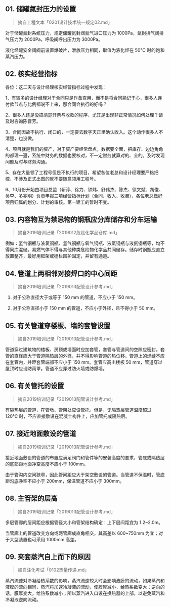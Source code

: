 ## 01. 储罐氮封压力的设置
> 摘自工程文本「0201设计技术统一规定02.md」

对于储罐氮封系统压力，规定储罐氮封阀氮气进口压力为 1000Pa，氮封排气阀排气压力为 2000Pa，呼吸阀呼出压力为 3000Pa。

液化烃罐安全阀阀前设置爆破片，泄放压力相同，取值为液化烃在 50℃ 时的饱和蒸汽压力。

## 02. 核实经营指标

各位：这二天与设计经理核实经营指标过程中发现：

1、有较多的设计经理对于合同只是作备查用，而不是将合同熟记于心，很多人连付款节点与比例都说不上来，那合同会执行的好吗？

2、很多人还是没搞清楚开票与收款的程序，尤其是出现非正常情况如何处理？请及时咨询陈晋芳。

3、合同因故不执行、闭口的，一定要去数字天正里确认收入。这个动作很多人不清楚，也没做。

4、项目就是我们的资产，对于资产要经常盘点，数据要全面，把库存、边边角角的都理一遍，系统中财务的数据也要核对，不一定财务就算对的、全的。及时发现问题及时与财务沟通。

5、存在大量领了工程号但是不执行的项目，希望各位老总和设计经理要严格把控，不涉及正式出图的就不要随意领用工程号。

6、10月份开始由项目总监（靳淳、徐力、钟炜、舒伟杰、陈杰、徐文斌、胡俊、吴李、多兆明）负责申报三项经营指标计划（合同、收入、收费），各位老总做好项目归属的划分、计划的审核。第一建工的暂时不变。

## 03. 内容物互为禁忌物的钢瓶应分库储存和分车运输
> 摘自2019培训记录「2019012危险化学品仓库.md」

例如：氢气钢瓶与液氯钢瓶、氢气钢瓶与氧气钢瓶、液氯钢瓶与液氨钢瓶等，均不得同库混储。易燃气体不得与其他种类危险物化学品共同储存。储存时钢瓶应直立放置整齐，最好用框架或栅栏围护固定，并留有通道。

## 04. 管道上两相邻对接焊口的中心间距
> 摘自2019培训记录「2019013配管设计参考.md」

1) 对于公称直径大于或等于 150 mm 的管道，不应小于 150 mm。

2) 对于公称直径小于 150 mm 的管道，不应小于外径，且不得小于 50 mm。

## 05. 有关管道穿楼板、墙的套管设置
> 摘自2019培训记录「2019013配管设计参考.md」

管道穿过建筑物的楼板、房顶或墙面时应加套管，套管与管道间的空隙应密封。套管的直径应大于管道隔热层的外径，并不得影响管道的热位移。管道上的焊缝不应在套管内，并距套管端部不应小于 150 mm。套管应高出楼板 50 mm，管道穿过屋顶时应设防雨罩。管道不应穿过防火墙或防爆墙。

## 06. 有关管托的设置
> 摘自2019培训记录「2019013配管设计参考.md」

有隔热层的管道，在管墩、管架处应设管托。但是，无隔热层管道温度超过 120℃ 时，不应直接敷设在混凝土构件上，应加管托或隔热层。

## 07. 接近地面敷设的管道
> 摘自2019培训记录「2019013配管设计参考.md」

接近地面敷设的管道的布置应满足阀门和管件等的安装高度的要求，管底或隔热层的底部距地面净空高度不应小于 100mm。

由于管沟内空间狭窄，因此管间距应大于架空敷设的管道。当管道不保温时，管底距沟底净空不应小于 200mm，保温管道不应小于 300mm。

## 08. 主管架的层高
> 摘自2019培训记录「2019013配管设计参考.md」

多层管廊的层间距应根据管径大小和管架结构确定：上下层间距宜为 1.2~2.0m。

当管廊上的管道改变方向或两管廊成直角相交，其高差以 600~750mm 为宜；对于大型装置也可采用 1000mm 高差。

## 09. 夹套蒸汽自上而下的原因
> 摘自注化考试「0102热量传递.md」

蒸汽流速对冷凝给热系数的影响，蒸汽流速较大时会影响液膜的流动，如果蒸汽和液膜的流向相同，蒸汽将加速冷凝液的流动，使膜厚减小，给热系数变大；逆向的话，膜厚变大，给热系数减小；所以蒸汽进入口设在换热器的上部，以避免蒸汽和冷凝液逆向流动。




